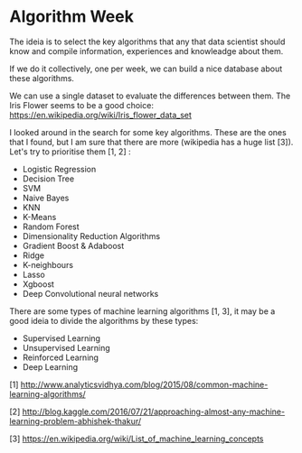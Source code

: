 # Algorithm Week

The ideia is to select the key algorithms that any that data scientist should know and compile information, experiences and knowleadge about them.

If we do it collectively, one per week, we can build a nice database about these algorithms. 

We can use a single dataset to evaluate the differences between them. The Iris Flower seems to be a good choice: https://en.wikipedia.org/wiki/Iris_flower_data_set

I looked around in the search for some key algorithms. These are the ones that I found, but I am sure that there are more (wikipedia has a huge list [3]). Let's try to prioritise them [1, 2] :

- Logistic Regression
- Decision Tree
- SVM
- Naive Bayes
- KNN
- K-Means
- Random Forest
- Dimensionality Reduction Algorithms
- Gradient Boost & Adaboost
- Ridge
- K-neighbours
- Lasso
- Xgboost
- Deep Convolutional neural networks

There are some types of machine learning algorithms [1, 3], it may be a good ideia to divide the algorithms by these types:
- Supervised Learning
- Unsupervised Learning
- Reinforced Learning
- Deep Learning


[1] http://www.analyticsvidhya.com/blog/2015/08/common-machine-learning-algorithms/

[2] http://blog.kaggle.com/2016/07/21/approaching-almost-any-machine-learning-problem-abhishek-thakur/

[3] https://en.wikipedia.org/wiki/List_of_machine_learning_concepts
